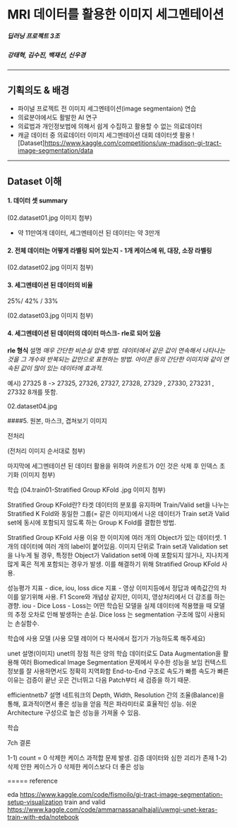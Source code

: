 # MRI 데이터를 활용한 이미지 세그멘테이션 

##### 딥러닝 프로젝트 3조
##### 강태혁, 김수진, 백재선, 신우경
___

## 기획의도 & 배경
- 파이널 프로젝트 전 이미지 세그멘테이션(image segmentaion) 연습
- 의료분야에서도 활발한 AI 연구
- 의료법과 개인정보법에 의해서 쉽게 수집하고 활용할 수 없는 의료데이터
- 캐글 데이터 중 의료데이터 이미지 세그멘테이션 대회 데이터셋 활용
![Dataset]<https://www.kaggle.com/competitions/uw-madison-gi-tract-image-segmentation/data>

___

## Dataset 이해

#### 1. 데이터  셋 summary
(02.dataset01.jpg 이미지 첨부)
- 약 11만여개 데이터, 세그멘테이션 된 데이터는 약 3만개

#### 2. 전체 데이터는 어떻게 라벨링 되어 있는지 - 1개 케이스에 위, 대장, 소장 라벨링

(02.dataset02.jpg 이미지 첨부)

#### 3. 세그멘테이션 된 데이터의 비율
25%/ 42% / 33%

(02.dataset03.jpg 이미지 첨부)

#### 4. 세그멘테이션 된 데이터의 데이터 마스크- rle로 되어 있음
**rle 형식** 설명
_매우 간단한 비손실 압축 방법. 데이터에서 같은 값이 연속해서 나타나는 것을 그 개수와 반복되는 값만으로 표현하는 방법. 아이콘 등의 간단한 이미지와 같이 연속된 값이 많이 있는 데이터에 효과적._

예시)
27325 8 -> 27325, 27326, 27327, 27328, 27329 , 27330, 273231 , 27332 8개를 뜻함.

02.dataset04.jpg

####5. 원본, 마스크, 겹쳐보기 이미지 


전처리


(전처리 이미지 순서대로 첨부)

마지막에 세그멘테이션 된 데이터 활용을 위하여 카운트가 0인 것은 삭제 후 인덱스 초기화 (이미지 첨부)



학습
(04.train01-Stratified Group KFold .jpg 이미지 첨부)

Stratified Group KFold란?
타겟 데이터의 분포를 유지하며 Train/Valid set을 나누는 Stratified K Fold와 동일한 그룹(= 같은 이미지)에서 나온 데이터가 Train set과 Valid set에 동시에 포함되지 않도록 하는 Group K Fold를 결합한 방법.

Stratified Group KFold 사용 이유
한 이미지에 여러 개의 Object가 있는 데이터셋. 1개의 데이터에 여러 개의 label이 붙어있음.
이미지 단위로 Train set과 Validation set을 나누게 될 경우, 특정한 Object가 Validation set에 아예 포함되지 않거나, 지나치게 많게 혹은 적게 포함되는 경우가 발생. 이를 해결하기 위해 Stratified Group KFold 사용. 


성능평가 지표 -  dice, iou, loss
dice 지표 - 영상 이미지등에서 정답과 예측값간의 차이를 알기위해 사용. F1 Score와 개념상 같지만, 이미지, 영상처리에서 더 강조를 하는 경향.
iou - 
Dice Loss - Loss는 어떤 학습된 모델을 실제 데이터에 적용했을 때 모델의 추정 오차로 인해 발생하는 손실. Dice loss 는 segmentation 구조에 많이 사용되는 손실함수.

학습에 사용 모델 
(사용 모델 레이어 다 복사에서 접기가 가능하도록 해주세요)

unet 설명(이미지)
unet의 장점
적은 양의 학습 데이터로도 Data Augmentation을 활용해 여러 Biomedical Image Segmentation 문제에서 우수한 성능을 보임
컨텍스트 정보를 잘 사용하면서도 정확히 지역화함
End-to-End 구조로 속도가 빠름
속도가 빠른 이유는 검증이 끝난 곳은 건너뛰고 다음 Patch부터 새 검증을 하기 때문.

efficientnetb7 설명
네트워크의 Depth, Width, Resolution 간의 조율(Balance)을 통해, 효과적이면서 좋은 성능을 얻음
적은 파라미터로 효율적인 성능. 쉬운 Architecture 구성으로 높은 성능을 가져올 수 있음.

학습

7ch 결론

1-1) count = 0  삭제한 케이스 과적합 문제 발생. 검증 데이터와 심한 괴리가 존재
1-2) 삭제 안한 케이스가 0 삭제한 케이스보다 더 좋은 성능

=====
reference

eda
https://www.kaggle.com/code/fismoilo/gi-tract-image-segmentation-setup-visualization
train and valid 
https://www.kaggle.com/code/ammarnassanalhajali/uwmgi-unet-keras-train-with-eda/notebook
 
